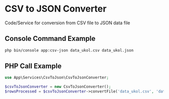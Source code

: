 CSV to JSON Converter
======================

Code/Service for conversion from CSV file to JSON data file

Console Command Example
---------------

```bash
php bin/console app:csv-json data_ukol.csv data_ukol.json

```
PHP Call Example
---------------

```php
use App\Services\CsvToJson\CsvToJsonConverter;

$csvToJsonConverter = new CsvToJsonConverter();
$rowsProcessed = $csvToJsonConverter->convertFile('data_ukol.csv', 'data_ukol.json');

```
